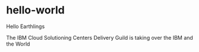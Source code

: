 # hello-world
Hello Earthlings

The IBM Cloud Solutioning Centers Delivery Guild is taking over the IBM and the World
